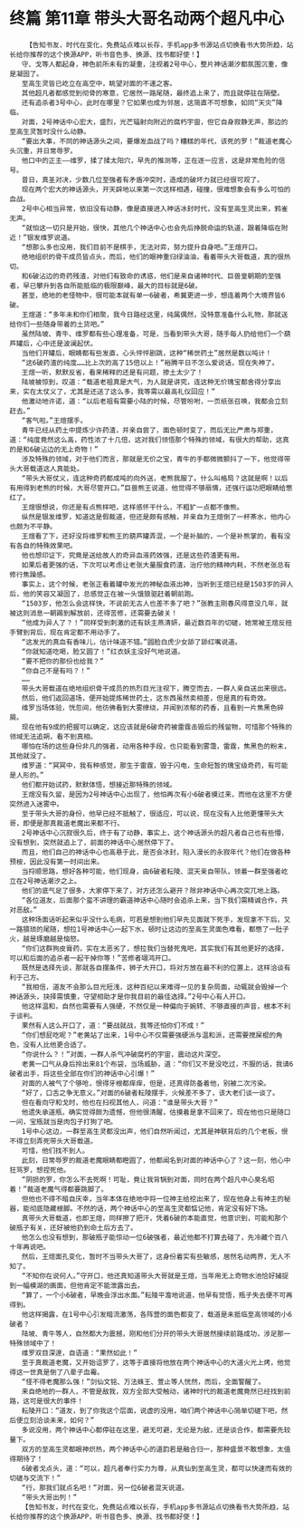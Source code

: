 # 终篇 第11章 带头大哥名动两个超凡中心
        【告知书友，时代在变化，免费站点难以长存，手机app多书源站点切换看书大势所趋，站长给你推荐的这个换源APP，听书音色多、换源、找书都好使！】
       守、戈等人都起身，神色前所未有的凝重，注视着2号中心，整片神话潮汐都氛围沉重，像是凝固了。
       至高生灵皆已屹立在高空中，眺望对面的不速之客。
       其他超凡者都感觉到彻骨的寒意，它居然一路尾随，最终追上来了，而且就停驻在隔壁。
       还有追杀者3号中心，此时在哪里？它如果也成为邻居，这简直不可想象，如同“天灾”降临。
       对面，2号神话中心宏大，盛烈，光芒辐射向附近的腐朽宇宙，但它自身寂静无声，那边的至高生灵暂时没什么动静。
       “要出大事，不同的神话源头之间，要爆发血战了吗？糟糕的年代，该死的罗！”裁道老魔心头沉重，并日常辱罗。
       他口中的正主——维罗，揉了揉太阳穴，早先的推测等，正在逐一应言，这是非常危险的信号。
       昔日，真圣对决，少数几位至强者有矛盾冲突时，造成的破坏力就已经很可观了。
       现在两个宏大的神话源头，开天辟地以来第一次这样相遇，碰撞，很难想象会有多么可怕的血战。
       2号中心相当异常，依旧没有动静，像是直接进入神话冰封时代，没有至高生灵出来，鸦雀无声。
       “就怕这一切只是开始，很快，其他几个神话中心也会先后挣脱命运的轨道，跟着降临在附近！”银发维罗说道。
       “想那么多也没用，我们目前不是棋手，无法对弈，努力提升自身吧。”王煊开口。
       绝地组织的骨干成员皆点头，而后，他们的眼神重归绿油油，看着带头大哥载道，真的很热切。
       和6破沾边的奇药残渣，对他们有致命的诱惑，他们是来自诸神时代、巨兽皇朝期的至强者，早已攀升到各自所能抵临的极限巅峰，最大的目标就是6破。
       甚至，绝地的老怪物中，很可能本就有单一6破者，希冀更进一步，想连着两个大境界皆6破。
       王煊道：“多年未和你们相聚，我今日路经这里，纯属偶然，没特意准备什么礼物，那就送给你们一些随身带着的土货吧。”
       虽然陆坡、青牛、维罗都有些心理准备，可是，当看到带头大哥，随手每人扔给他们一个葫芦罐后，心中还是波澜起伏。
       当他们开罐后，眼睛都有些发直，心头怦怦剧跳，这种“稀世药土”居然是数以吨计！
       “这6破药渣的纯度……比上次的高了15倍以上！”裕腾平日不怎么爱说话，现在失神了。
       王煊一听，默默反省，看来稀释的还是有问题，掺土太少了！
       陆坡被惊到，叹道：“载道老祖真是大气，为人就是讲究，连这种无价瑰宝都舍得分享出来，实在太仗义了，尤其是还送了这么多，我等需以最高礼仪回应！”
       他激动地许诺，道：“以后老祖有需要小陆的时候，尽管吩咐，一页纸张召唤，我都会立刻赶去。”
       “客气啦。”王煊摆手。
       青牛已经从药土中提炼少许药渣，并亲自尝了，面色顿时变了，而后无比严肃与郑重，道：“纯度竟然这么高，药性浓了十几倍，这对我们领悟那个特殊的领域，有很大的帮助，这真的是和6破沾边的无上奇物！”
       涉及特殊的领域，对于他们而言，那就是无价之宝，青牛的手都微微颤抖了一下，他觉得带头大哥载道这人真能处。
       “带头大哥仗义，连这种奇药都成吨的向外送，老熊我服了。什么叫格局？这就是啊！以后有用得到老熊的时候，大哥尽管开口。”巨兽熊王说道，他觉得不够扇情，还强行运功把眼睛给憋红了。
       王煊很想说，你还是有点熊样吧，这样感怀干什么，不粗犷一点都不像熊。
       纵然是银发维罗，知道这是假裁道，但还是颇有感触，并亲自为王煊倒了一杯茶水，他内心也颇为不平静。
       王煊看了下，还好没将维罗和熊王的葫芦罐弄混，一个是补脑的，一个是补熊掌的，看有没有各自的特殊效果吧。
       他也想印证下，究竟是送给故人的奇异血液药效强，还是这些药渣更有用。
       如果后者更强的话，下次可以考虑让老张大量服食药渣，治疗他的精神内耗，不然老张总有修行焦躁感。
       事实上，这个时候，老张正看着罐中发光的神秘血液出神，当听到王煊已经是1503岁的异人后，他的笑容又凝固了，总感觉正在被一头饿狼驱赶着朝前跑。
       “1503岁，他怎么会这样快，不说前无古人也差不多了吧？”张教主刚春风得意没几年，就被这则消息一朝踢到解放前，还得苦修，还需要去破关！
       “他成为异人了？！”同样受到刺激的还有妖主燕清妍，最近数百年的切磋，她常被王煊反扭手臂到背后，现在肯定都不用动手了。
       “这发光的真血有香味儿，估计味道不错。”圆脸白虎少女舔了舔红嘴说道。
       “你就知道吃喝，脸又圆了！”红衣妖主没好气地说道。
       “要不把你的那份也给我？”
       “你自己不是有吗？！”
       ……
       带头大哥载道在绝地组织骨干成员的热烈目光注视下，腾空而去，一群人亲自送出来很远。
       然后，他们返回道场，便开始提炼稀世药土，这东西虽然卖相差，但是真的有奇效。
       维罗当场体验，恍忽间，他彷佛看到大雾缭绕，并闻到浓郁的药香，且看到一片焦黑色碎屑。
       现在他有9成的把握可以确定，这应该就是6破奇药被雷霆击毁后的残留物，可惜那个特殊的领域无法追朔，看不到真相。
       哪怕在场的这些身份非凡的强者，动用各种手段，也只能看到雾霭，雷霆，焦黑色的粉末，其他就没了。
       维罗道：“冥冥中，我有种感觉，那生于雷霆，毁于闪电，生命短暂的瑰宝级奇药，有可能是人形的。”
       他们都开始试药，默默体悟，想接近那特殊的领域。
       王煊没有久留，是因为2号神话中心出现了，他怕再次有小6破者摸过来，而他在这里不方便突然进入迷雾中。
       至于带头大哥的身份，他早已经不抵触了，很适应，可以说，现在没有人比他更懂带头大哥，即便是那真裁道老魔出来都不行。
       2号神话中心沉寂很久后，终于有了动静，事实上，这个神话源头的超凡者自己也有些懵，没有想到，突然就追上了，前面的神话中心居然停下了。
       而且，他们自己的神话中心也高悬于此，是否会冰封，陷入漫长的永寂年代？他们在做各种预桉，因此没有第一时间出来。
       当捋顺思路，想好各种可能，他们现身，由6破者耘陵、混天亲自带队，领着一群至强者屹立在2号神话潮汐之上。
       他们的底气足了很多，大家停下来了，对方还怎么避开？除非神话中心再次突兀地上路。
       “各位道友，后面那个蛮不讲理的霸道神话中心随时会追杀上来，当下我们需精诚合作，共对恶敌。”
       这种场面话听起来似乎没什么毛病，可若是想到他们早先见面就下死手，发现拿不下后，又一路猥琐的尾随，想拉1号神话中心一起下水，顿时让这边的至高生灵面色难看，都憋了一肚子火，越是琢磨越是恼怒。
       “你们这群狗皮膏药，实在太恶劣了，想拉我们当替死鬼吧，其实我们有其他更好的选择，可以和后面的追杀者一起干掉你等！”苦修者翊鸿开口。
       既然是选择先谈，那就各自摆条件，狮子大开口，将对方放在最不利的位置上，这样洽谈有利于己方。
       “我相信，道友不会那么目光短浅，这种百纪以来难得一见的复杂局面，动辄就会毁掉一个神话源头，抉择需慎重，守望相助才是你我目前的最佳选择。”2号中心有人开口。
       他这样温和，自然也需要有人强硬，不然仅是一种偏向于婉转、不够直接的声音，根本不利于谈判。
       果然有人这么开口了，道：“要战就战，我等还怕你们不成！”
       “你们想屁吃呢？”老黄站了出来，1号中心不仅需要强硬派与温和派，还需要搅屎棍的角色，没有人比他更合适了。
       “你说什么？！”对面，一群人杀气冲破腐朽的宇宙，震动这片深空。
       老黄一口气从身后拎出来81个布袋，当场威胁，道：“你们又不是没吃过，不服的话，我请6破者出手，将这些全部在你们的神话中心引爆！”
       对面的人被气了个够呛，恨得牙根都痒痒，但是，还真得防备着他，别被二次污染。
       “好了，口舌之争无意义。”对面的6破者耘陵摆手，火候差不多了，该大老们谈一谈了。
       但在看向守和戈时，他也在扫视其他人，问道：“谁是带头大哥？”
       他遗失承道瓶，确实觉得颇为遗憾，但他很清醒，估摸着是拿不回来了。现在他也只是随口一问，宝瓶就当是肉包子打狗了吧。
       1号中心这边，一群至高生灵都没出声，他们自然听闻过，尤其是神联背后的几个老板，恨不得立刻弄死带头大哥载道。
       可惜，他们找不到人。
       此刻，日常辱罗的裁道老魔眼睛都瞪圆了，他都闻名到对面的神话中心了？这一刻，他心中狂骂罗，想捏死他。
       “阴损的罗，你怎么不去死啊！可耻，竟让我背锅到对面，同时在两个超凡中心臭名昭着！”裁道老魔气得都要跳脚了。
       但他也不得不暗自庆幸，当年本体在绝地中将一位神主给挖出来了，现在他身上有神主的秘器，能彻底隐藏根脚。不然的话，两个神话中心的至高生灵都惦记他，肯定没有好下场。
       真带头大哥载道，也即王煊，同样擦了把汗，凭着6破的本能直觉，他意识到，可能和那个破瓶子有关，还好被他扔到命土后方去了。
       他怎么也没有想到，那破瓶子能惊动一位6破强者，最近他都不打算去碰了，先冷藏个百八十年再说吧。
       然后，王煊面孔变化，暂时不当带头大哥了，这身份着实有些敏感，居然名动两界，无人不知了。
       “不知你在说何人。”守开口，他还真知道带头大哥就是王煊，当年用无上奇物水池恰好捕捉到一幅模湖的画面，但他肯定不能泄露出去。
       “算了，一个小6破者，早晚会浮出水面。”耘陵平澹地说道，他早有觉悟，瓶子失去便不可再得到。
       他这样揭露，在1号中心引发暗流激荡，各阵营的面色都变了，载道是未抵临至高领域的小6破者？
       陆坡、青牛等人，自然都大为震撼，刚和他们分开的带头大哥居然接续前路成功，涉足那一特殊领域中了！
       维罗双目深邃，自语道：“果然如此！”
       至于真裁道老魔，又开始诅罗了，这等于直接将他放在两个神话中心的大道火光上烤，他觉得这一世真是倒了八辈子血霉。
       “怪不得老魔那么强！”剑仙文铭、万法蛛王、萱止等人恍然，而后，全面警醒了。
       来自绝地的一群人，不管是敌我，双方全部大受触动，诸神时代的裁道老魔竟然已经找到前路，这可是很大的事件！
       耘陵开口：“道友，到了你我这个层面，说虚的没用，咱们两个神话中心简单切磋下吧，然后便立刻洽谈未来，如何？”
       多说没用，两个神话中心都停驻在这里，避无可避，无论是为敌，还是谈合作，都需要先较量下。
       双方的至高生灵都眼神炽热，两个神话中心的道韵若是融合归一，那种盛景不敢想象，太值得期待了！
       6破者戈点头，道：“可以，超凡者奉行实力为尊，从真仙到至高生灵，都可以快速而有效的切磋与交流下！”
       “行，那我们就点名吧！”对面，另一位6破者混天说道。
       “带头大哥出列！”
       【告知书友，时代在变化，免费站点难以长存，手机app多书源站点切换看书大势所趋，站长给你推荐的这个换源APP，听书音色多、换源、找书都好使！】